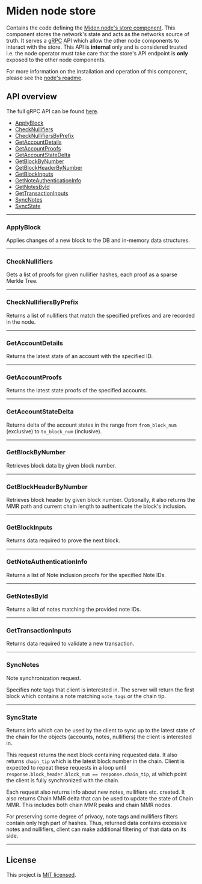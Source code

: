 # Miden node store

Contains the code defining the [Miden node's store component](/README.md#architecture). This component stores the
network's state and acts as the networks source of truth. It serves a [gRPC](https://grpc.io) API which allow the other
node components to interact with the store. This API is **internal** only and is considered trusted i.e. the node
operator must take care that the store's API endpoint is **only** exposed to the other node components.

For more information on the installation and operation of this component, please see the [node's readme](/README.md).

## API overview

The full gRPC API can be found [here](../../proto/store.proto).

<!--toc:start-->
- [ApplyBlock](#applyblock)
- [CheckNullifiers](#checknullifiers)
- [CheckNullifiersByPrefix](#checknullifiersbyprefix)
- [GetAccountDetails](#getaccountdetails)
- [GetAccountProofs](#getaccountproofs)
- [GetAccountStateDelta](#getaccountstatedelta)
- [GetBlockByNumber](#getblockbynumber)
- [GetBlockHeaderByNumber](#getblockheaderbynumber)
- [GetBlockInputs](#getblockinputs)
- [GetNoteAuthenticationInfo](#getnoteauthenticationinfo)
- [GetNotesById](#getnotesbyid)
- [GetTransactionInputs](#gettransactioninputs)
- [SyncNotes](#syncnotes)
- [SyncState](#syncstate)
<!--toc:end-->

---

### ApplyBlock

Applies changes of a new block to the DB and in-memory data structures.

---

### CheckNullifiers

Gets a list of proofs for given nullifier hashes, each proof as a sparse Merkle Tree.

---

### CheckNullifiersByPrefix

Returns a list of nullifiers that match the specified prefixes and are recorded in the node.

---

### GetAccountDetails

Returns the latest state of an account with the specified ID.

---

### GetAccountProofs

Returns the latest state proofs of the specified accounts.

---

### GetAccountStateDelta

Returns delta of the account states in the range from `from_block_num` (exclusive) to `to_block_num` (inclusive).

---

### GetBlockByNumber

Retrieves block data by given block number.

---

### GetBlockHeaderByNumber

Retrieves block header by given block number. Optionally, it also returns the MMR path and current chain length to
authenticate the block's inclusion.

---

### GetBlockInputs

Returns data required to prove the next block.

---

### GetNoteAuthenticationInfo

Returns a list of Note inclusion proofs for the specified Note IDs.

---

### GetNotesById

Returns a list of notes matching the provided note IDs.

---

### GetTransactionInputs

Returns data required to validate a new transaction.

---

### SyncNotes

Note synchronization request.

Specifies note tags that client is interested in. The server will return the first block which contains a note matching
`note_tags` or the chain tip.

---

### SyncState

Returns info which can be used by the client to sync up to the latest state of the chain for the objects (accounts,
notes, nullifiers) the client is interested in.

This request returns the next block containing requested data. It also returns `chain_tip` which is the latest block
number in the chain. Client is expected to repeat these requests in a loop until
`response.block_header.block_num == response.chain_tip`, at which point the client is fully synchronized with the chain.

Each request also returns info about new notes, nullifiers etc. created. It also returns Chain MMR delta that can be
used to update the state of Chain MMR. This includes both chain MMR peaks and chain MMR nodes.

For preserving some degree of privacy, note tags and nullifiers filters contain only high part of hashes. Thus, returned
data contains excessive notes and nullifiers, client can make additional filtering of that data on its side.

---

## License

This project is [MIT licensed](../../LICENSE).
